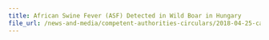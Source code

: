 ```yaml
---
title: African Swine Fever (ASF) Detected in Wild Boar in Hungary 
file_url: /news-and-media/competent-authorities-circulars/2018-04-25-ca.pdf
---
```

